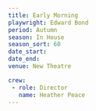 ```yaml
---
title: Early Morning
playwright: Edward Bond
period: Autumn
season: In House
season_sort: 60
date_start: 
date_end: 
venue: New Theatre

crew:
 - role: Director
   name: Heather Peace
---
```

